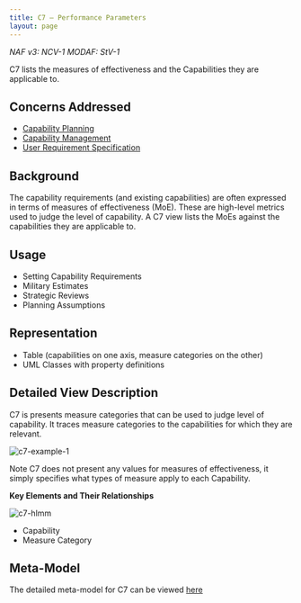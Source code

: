 ```yaml
---
title: C7 – Performance Parameters
layout: page
---
```


*NAF v3: NCV-1 MODAF: StV-1*

C7 lists the measures of effectiveness and the Capabilities they are
applicable to.

## Concerns Addressed

-   [Capability Planning](/glossary/capability-planning/)
-   [Capability Management](/glossary/capability-management/)
-   [User Requirement
    Specification](/glossary/user-requirement-specification/)

## Background

The capability requirements (and existing capabilities) are often
expressed in terms of measures of effectiveness (MoE). These are
high-level metrics used to judge the level of capability. A C7 view
lists the MoEs against the capabilities they are applicable to.

## Usage

-   Setting Capability Requirements
-   Military Estimates
-   Strategic Reviews
-   Planning Assumptions

## Representation

-   Table (capabilities on one axis, measure categories on the other)
-   UML Classes with property definitions

## Detailed View Description

C7 is presents measure categories that can be used to judge level of
capability. It traces measure categories to the capabilities for which
they are relevant.

![c7-example-1](http://nafdocs.org/wp-content/uploads/2013/06/c7-example-1.png)

Note C7 does not present any values for measures of effectiveness, it
simply specifies what types of measure apply to each Capability.

**Key Elements and Their Relationships**

![c7-hlmm](http://nafdocs.org/wp-content/uploads/2013/06/c7-hlmm.png)

-   Capability
-   Measure Category

## Meta-Model

The detailed meta-model for C7 can be viewed
[here](/modem/index.htm?goto=13)


